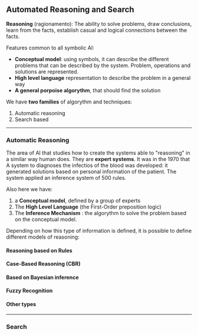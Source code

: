 ## Automated Reasoning and Search


**Reasoning** (ragionamento):
The ability to solve problems, draw conclusions, learn from the facts, 
establish casual and logical connections between the facts.

Features common to all symbolic AI:
 - **Conceptual model**: using symbols, it can describe the different problems 
that can be described by the system. Problem, operations and solutions are represented.
 - **High level language** representation to describe the problem in a general way
 - **A general porpoise algorythm**, that should find the solution

We have **two families** of algorythm and techniques:
1) Automatic reasoning
2) Search based

---
### Automatic Reasoning 

The area of AI that studies how to create the systems able to "reasoning" in a similar way human does.
They are **expert systems**.
It was in the 1970 that A system to diagnoses the infectios of the blood was 
developed: it generated solutions based
on personal information of the patient.
The system applied an inference system of 500 rules.

Also here we have:
1) a **Conceptual model**, defined by a group of experts
2) The **High Level Language** (the First-Order preposition logic)
3) The **Inference Mechanism** : the algorythm to solve the problem based on the conceptual model.

Depending on how this type of information is defined, it is possible
to define different models of reasoning:

#### Reasoning based on Rules
#### Case-Based Reasoning (CBR)
#### Based on Bayesian inference
#### Fuzzy Recognition
#### Other types

---
### Search 

